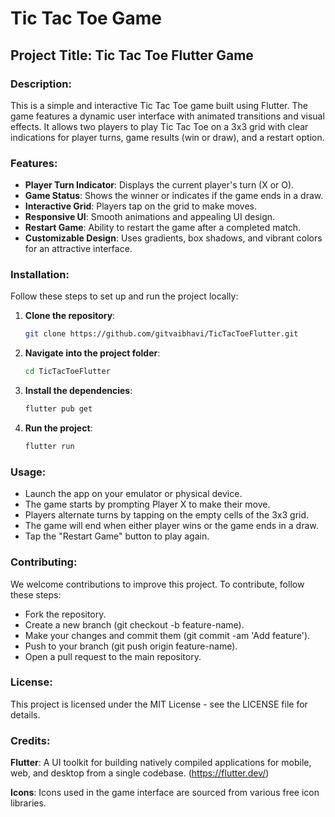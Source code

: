 # Tic Tac Toe Game

## Project Title: Tic Tac Toe Flutter Game

### Description:
This is a simple and interactive Tic Tac Toe game built using Flutter. The game features a dynamic user interface with animated transitions and visual effects. It allows two players to play Tic Tac Toe on a 3x3 grid with clear indications for player turns, game results (win or draw), and a restart option.

### Features:
- **Player Turn Indicator**: Displays the current player's turn (X or O).
- **Game Status**: Shows the winner or indicates if the game ends in a draw.
- **Interactive Grid**: Players tap on the grid to make moves.
- **Responsive UI**: Smooth animations and appealing UI design.
- **Restart Game**: Ability to restart the game after a completed match.
- **Customizable Design**: Uses gradients, box shadows, and vibrant colors for an attractive interface.

### Installation:
Follow these steps to set up and run the project locally:

1. **Clone the repository**:
   ```bash
   git clone https://github.com/gitvaibhavi/TicTacToeFlutter.git
2. **Navigate into the project folder**:
   ```bash
   cd TicTacToeFlutter
3. **Install the dependencies**:
   ```bash
   flutter pub get
4. **Run the project**:
   ```bash
   flutter run
   
### Usage:
- Launch the app on your emulator or physical device.
- The game starts by prompting Player X to make their move.
- Players alternate turns by tapping on the empty cells of the 3x3 grid.
- The game will end when either player wins or the game ends in a draw.
- Tap the "Restart Game" button to play again.
  
### Contributing:
We welcome contributions to improve this project. To contribute, follow these steps:
- Fork the repository.
- Create a new branch (git checkout -b feature-name).
- Make your changes and commit them (git commit -am 'Add feature').
- Push to your branch (git push origin feature-name).
- Open a pull request to the main repository.

### License:
This project is licensed under the MIT License - see the LICENSE file for details.

### Credits:
**Flutter**: 
  A UI toolkit for building natively compiled applications for mobile, web, and desktop from a single codebase. (https://flutter.dev/)
  
**Icons**: 
  Icons used in the game interface are sourced from various free icon libraries.
